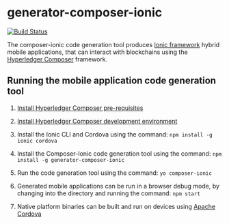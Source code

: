 # generator-composer-ionic

[![Build Status](https://travis-ci.com/Jakeeyturner/composer-ionic.svg?branch=master)](https://travis-ci.com/Jakeeyturner/composer-ionic)

The composer-ionic code generation tool produces [Ionic framework](https://ionicframework.com/framework) hybrid mobile applications, that can interact with blockchains using the [Hyperledger Composer](https://hyperledger.github.io/composer/latest) framework.


## Running the mobile application code generation tool

1. [Install Hyperledger Composer pre-requisites](https://hyperledger.github.io/composer/latest/installing/installing-prereqs.html)


2. [Install Hyperledger Composer development environment](https://hyperledger.github.io/composer/latest/installing/development-tools.html)


3. Install the Ionic CLI and Cordova using the command: `npm install -g ionic cordova`


4. Install the Composer-Ionic code generation tool using the command: `npm install -g generator-composer-ionic`


5. Run the code generation tool using the command: `yo composer-ionic`


6. Generated mobile applications can be run in a browser debug mode, by changing into the directory and running the command: `npm start`


7. Native platform binaries can be built and run on devices using [Apache Cordova](https://ionicframework.com/docs/cli/#using-cordova)

